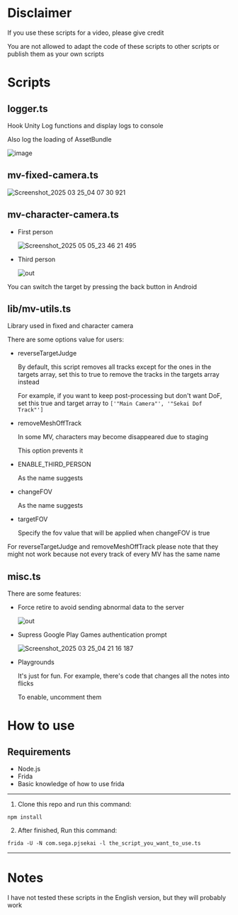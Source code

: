 # Disclaimer
If you use these scripts for a video, please give credit

You are not allowed to adapt the code of these scripts to other scripts or publish them as your own scripts

# Scripts
## logger.ts
Hook Unity Log functions and display logs to console

Also log the loading of AssetBundle

![image](https://github.com/user-attachments/assets/86d89e18-2615-42e5-99f4-35a75a77600d)

## mv-fixed-camera.ts

![Screenshot_2025 03 25_04 07 30 921](https://github.com/user-attachments/assets/e34d21c3-00f4-458e-abc0-852615ea54e4)

## mv-character-camera.ts

- First person

  ![Screenshot_2025 05 05_23 46 21 495](https://github.com/user-attachments/assets/15216d7f-bacd-4a0d-a096-4800e38f7cf7)

- Third person

  ![out](https://github.com/user-attachments/assets/4b435987-d596-419e-88d2-48367a448349)

You can switch the target by pressing the back button in Android

## lib/mv-utils.ts
Library used in fixed and character camera

There are some options value for users:

- reverseTargetJudge
  
  By default, this script removes all tracks except for the ones in the targets array, set this to true to remove the tracks in the targets array instead

  For example, if you want to keep post-processing but don't want DoF, set this true and target array to `['"Main Camera"', '"Sekai Dof Track"']`

- removeMeshOffTrack

  In some MV, characters may become disappeared due to staging

  This option prevents it

- ENABLE_THIRD_PERSON

  As the name suggests

- changeFOV

  As the name suggests

- targetFOV

  Specify the fov value that will be applied when changeFOV is true

For reverseTargetJudge and removeMeshOffTrack please note that they might not work because not every track of every MV has the same name

## misc.ts
There are some features:
- Force retire to avoid sending abnormal data to the server

  ![out](https://github.com/user-attachments/assets/712aa0b6-f172-4413-b464-b5ae287e0d6b)
  
- Supress Google Play Games authentication prompt

  ![Screenshot_2025 03 25_04 21 16 187](https://github.com/user-attachments/assets/05a01dbc-8b8e-45b6-9152-d9f3f767a356)

- Playgrounds

  It's just for fun. For example, there's code that changes all the notes into flicks

  To enable, uncomment them

# How to use
## Requirements
- Node.js
- Frida
- Basic knowledge of how to use frida

---

1. Clone this repo and run this command:
```
npm install
```
2. After finished, Run this command:
```
frida -U -N com.sega.pjsekai -l the_script_you_want_to_use.ts
```

---

# Notes
I have not tested these scripts in the English version, but they will probably work
